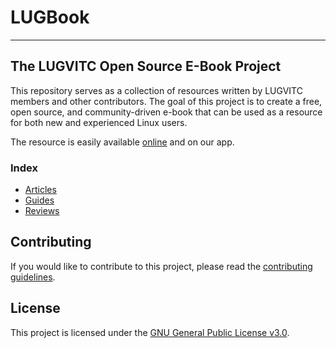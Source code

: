 # LUGBook
---

## The LUGVITC Open Source E-Book Project

This repository serves as a collection of resources written by LUGVITC members and other contributors. The goal of this project is to create a free, open source, and community-driven e-book that can be used as a resource for both new and experienced Linux users.

The resource is easily available [online](https://kanishka-developer.github.io/LUGBook/) and on our app.

### Index

* [Articles](articles/index.html)
* [Guides](guides/index.html)
* [Reviews](reviews/index.html)
## Contributing

If you would like to contribute to this project, please read the [contributing guidelines](CONTRIBUTING.html).

## License

This project is licensed under the [GNU General Public License v3.0](LICENSE).
